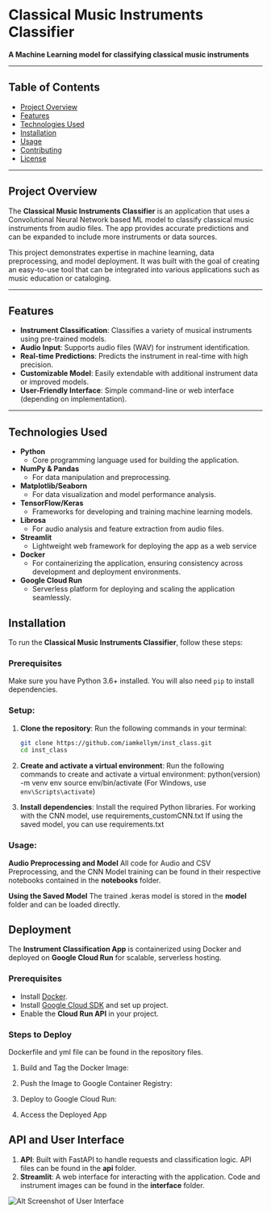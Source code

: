# Classical Music Instruments Classifier

**A Machine Learning model for classifying classical music instruments**

---

## Table of Contents
- [Project Overview](#project-overview)
- [Features](#features)
- [Technologies Used](#technologies-used)
- [Installation](#installation)
- [Usage](#usage)
- [Contributing](#contributing)
- [License](#license)

---

## Project Overview

The **Classical Music Instruments Classifier** is an application that uses a
Convolutional Neural Network based ML model to classify classical music instruments
from audio files. The app provides accurate predictions and can be expanded to
include more instruments or data sources.

This project demonstrates expertise in machine learning, data preprocessing,
and model deployment. It was built with the goal of creating an easy-to-use tool
that can be integrated into various applications such as music education or cataloging.

---

## Features
- **Instrument Classification**: Classifies a variety of musical instruments using pre-trained models.
- **Audio Input**: Supports audio files (WAV) for instrument identification.
- **Real-time Predictions**: Predicts the instrument in real-time with high precision.
- **Customizable Model**: Easily extendable with additional instrument data or improved models.
- **User-Friendly Interface**: Simple command-line or web interface (depending on implementation).

---

## Technologies Used
- **Python**
  - Core programming language used for building the application.
- **NumPy & Pandas**
  - For data manipulation and preprocessing.
- **Matplotlib/Seaborn**
  - For data visualization and model performance analysis.
- **TensorFlow/Keras**
  - Frameworks for developing and training machine learning models.
- **Librosa**
  - For audio analysis and feature extraction from audio files.
- **Streamlit**
  - Lightweight web framework for deploying the app as a web service
- **Docker**
  - For containerizing the application, ensuring consistency across development and deployment environments.
- **Google Cloud Run**
  - Serverless platform for deploying and scaling the application seamlessly.

## Installation

To run the **Classical Music Instruments Classifier**, follow these steps:

### Prerequisites
Make sure you have Python 3.6+ installed. You will also need `pip` to install dependencies.

### Setup:
1. **Clone the repository**:
   Run the following commands in your terminal:
   ```bash
   git clone https://github.com/iamkellym/inst_class.git
   cd inst_class

2. **Create and activate a virtual environment**:
   Run the following commands to create and activate a virtual environment:
   python(version) -m venv env
   source env/bin/activate (For Windows, use `env\Scripts\activate`)

3. **Install dependencies**:
   Install the required Python libraries.
   For working with the CNN model, use requirements_customCNN.txt
   If using the saved model, you can use requirements.txt

### Usage:
**Audio Preprocessing and Model**
All code for Audio and CSV Preprocessing, and the CNN Model training can be found
in their respective notebooks contained in the **notebooks** folder.

**Using the Saved Model**
The trained .keras model is stored in the **model** folder and can be loaded directly.

## Deployment

The **Instrument Classification App** is containerized using Docker and deployed on
**Google Cloud Run** for scalable, serverless hosting.

### Prerequisites
- Install [Docker](https://docs.docker.com/get-docker/).
- Install [Google Cloud SDK](https://cloud.google.com/sdk/docs/install) and set up project.
- Enable the **Cloud Run API** in your project.

### Steps to Deploy
Dockerfile and yml file can be found in the repository files.

1. Build and Tag the Docker Image:

2. Push the Image to Google Container Registry:

3. Deploy to Google Cloud Run:

4. Access the Deployed App

## API and User Interface

1. **API**: Built with FastAPI to handle requests and classification logic.
API files can be found in the **api** folder.
2. **Streamlit**: A web interface for interacting with the application. Code and
instrument images can be found in the **interface** folder.

![Alt Screenshot of User Interface](interface/4_instruments_predicted.png)
